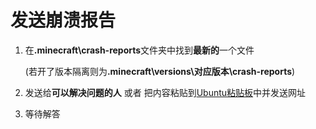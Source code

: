 # 发送崩溃报告

1. 在<b>.minecraft\crash-reports</b>文件夹中找到**最新的**一个文件

   (若开了版本隔离则为<b>.minecraft\versions\对应版本\crash-reports</b>)

2. 发送给**可以解决问题的人** 或者  把内容粘贴到[Ubuntu粘贴板](https://paste.ubuntu.com)中并发送网址

3. 等待解答